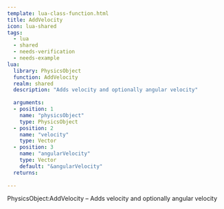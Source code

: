 ```yaml
---
template: lua-class-function.html
title: AddVelocity
icon: lua-shared
tags:
  - lua
  - shared
  - needs-verification
  - needs-example
lua:
  library: PhysicsObject
  function: AddVelocity
  realm: shared
  description: "Adds velocity and optionally angular velocity"
  
  arguments:
  - position: 1
    name: "physicsObject"
    type: PhysicsObject
  - position: 2
    name: "velocity"
    type: Vector
  - position: 3
    name: "angularVelocity"
    type: Vector
    default: "&angularVelocity"
  returns:
    
---
```


<div class="lua__search__keywords">
PhysicsObject:AddVelocity &#x2013; Adds velocity and optionally angular velocity
</div>
